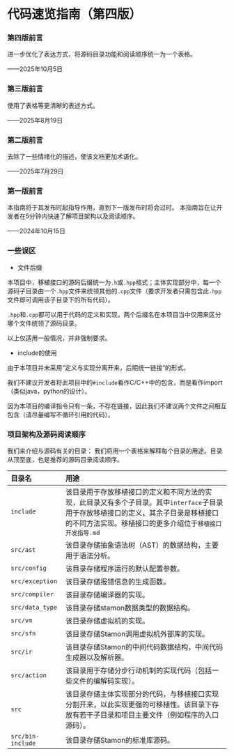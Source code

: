# 代码速览指南（第四版）

### 第四版前言

进一步优化了表达方式，将源码目录功能和阅读顺序统一为一个表格。

——2025年10月5日


### 第三版前言

使用了表格等更清晰的表述方式。

——2025年8月19日

### 第二版前言

去除了一些情绪化的描述，使该文档更加术语化。

——2025年7月29日

### 第一版前言

本指南将于其发布时起指导作用，直到下一版发布时将会过时。
本指南旨在让开发者在5分钟内快速了解项目架构以及阅读顺序。

——2024年10月15日

### 一些误区

* 文件后缀

本项目中，移植接口的源码后缀统一为``.h``或``.hpp``格式；主体实现部分中，每一个源码子目录由一个``.hpp``文件来统领其他的``.cpp``文件（要求开发者只需包含此``.hpp``文件即可调用该子目录下的所有代码）。

``.hpp``和``.cpp``都可以用于代码的定义和实现，两个后缀名在本项目当中仅用来区分哪个文件统领了源码目录。

以上仅适用一般情况，并非强制要求。

* include的使用

由于本项目并未采用“定义与实现分离开来，后期统一链接”的形式。

我们不建议开发者将此项目中的``#include``看作C/C++中的包含，而是看作import（类似java，python的设计）。

因为本项目的编译指令只有一条，不存在链接，因此我们不建议两个文件之间相互包含（请尽量编写不循环引用的代码）。

### 项目架构及源码阅读顺序

我们来介绍与源码有关的目录：
我们将用一个表格来解释每个目录的用途。目录从顶至底，也是推荐的源码目录阅读顺序。

|目录名|用途|
|:-|:-|
|``include``|该目录用于存放移植接口的定义和不同方法的实现，此目录又有多个子目录。其中``interface``子目录用于存放移植接口的定义，其余子目录是移植接口的不同方法实现。移植接口的更多介绍位于``移植接口开发指导.md``|
|``src/ast``|该目录存储抽象语法树（AST）的数据结构，主要用于语法分析。|
|``src/config``|该目录存储程序运行的默认配置参数。|
|``src/exception``|该目录存储报错信息的生成函数。|
|``src/compiler``|该目录存储编译器的实现。|
|``src/data_type``|该目录存储stamon数据类型的数据结构。|
|``src/vm``|该目录存储虚拟机的实现。|
|``src/sfn``|该目录存储Stamon调用虚拟机外部库的实现。|
|``src/ir``|该目录存储Stamon的中间代码数据结构，中间代码生成器以及解析器。|
|``src/action``|该目录用于存储分步行动机制的实现代码（包括一些文件的编解码实现）。|
|``src``|该目录存储主体实现部分的代码，与移植接口实现分割开来，以此实现更强的可移植性。该目录下存放有若干子目录和项目主要文件（例如程序的入口源码）。|
|``src/bin-include``|该目录存储Stamon的标准库源码。|